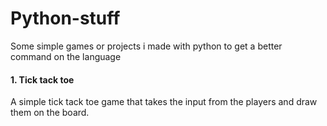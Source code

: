 # Python-stuff
Some simple games or projects i made with python to get a better command on the language
#### 1. Tick tack toe 
A simple tick tack toe game that takes the input from the players and draw them on the board. 
